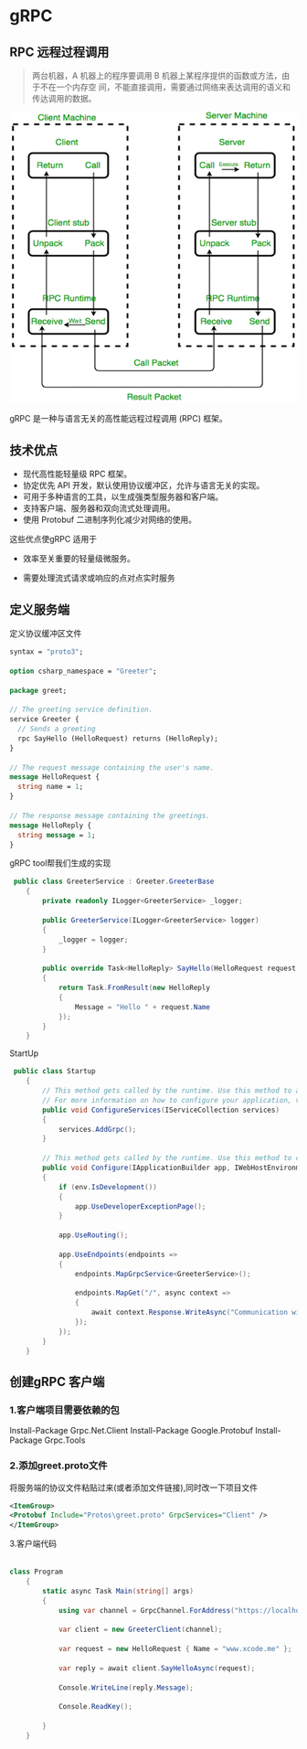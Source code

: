 # gRPC



## RPC 远程过程调用



> 两台机器，A 机器上的程序要调用 B 机器上某程序提供的函数或方法，由于不在一个内存空 间，不能直接调用，需要通过网络来表达调用的语义和传达调用的数据。



![image-20220704115111382](gRPC.assets/image-20220704115111382.png)



gRPC 是一种与语言无关的高性能远程过程调用 (RPC) 框架。



## 技术优点



- 现代高性能轻量级 RPC 框架。
- 协定优先 API 开发，默认使用协议缓冲区，允许与语言无关的实现。
- 可用于多种语言的工具，以生成强类型服务器和客户端。
- 支持客户端、服务器和双向流式处理调用。
- 使用 Protobuf 二进制序列化减少对网络的使用。



这些优点使gRPC 适用于

- 效率至关重要的轻量级微服务。

- 需要处理流式请求或响应的点对点实时服务



## 定义服务端



定义协议缓冲区文件

~~~ protobuf
syntax = "proto3";

option csharp_namespace = "Greeter";

package greet;

// The greeting service definition.
service Greeter {
  // Sends a greeting
  rpc SayHello (HelloRequest) returns (HelloReply);
}

// The request message containing the user's name.
message HelloRequest {
  string name = 1;
}

// The response message containing the greetings.
message HelloReply {
  string message = 1;
}
~~~



gRPC tool帮我们生成的实现

~~~ c#
 public class GreeterService : Greeter.GreeterBase
    {
        private readonly ILogger<GreeterService> _logger;

        public GreeterService(ILogger<GreeterService> logger)
        {
            _logger = logger;
        }

        public override Task<HelloReply> SayHello(HelloRequest request, ServerCallContext context)
        {
            return Task.FromResult(new HelloReply
            {
                Message = "Hello " + request.Name
            });
        }
    }
~~~



StartUp

~~~ c#
 public class Startup
    {
        // This method gets called by the runtime. Use this method to add services to the container.
        // For more information on how to configure your application, visit https://go.microsoft.com/fwlink/?LinkID=398940
        public void ConfigureServices(IServiceCollection services)
        {
            services.AddGrpc();
        }

        // This method gets called by the runtime. Use this method to configure the HTTP request pipeline.
        public void Configure(IApplicationBuilder app, IWebHostEnvironment env)
        {
            if (env.IsDevelopment())
            {
                app.UseDeveloperExceptionPage();
            }

            app.UseRouting();

            app.UseEndpoints(endpoints =>
            {
                endpoints.MapGrpcService<GreeterService>();

                endpoints.MapGet("/", async context =>
                {
                    await context.Response.WriteAsync("Communication with gRPC endpoints must be made through a gRPC client. To learn how to create a client, visit: https://go.microsoft.com/fwlink/?linkid=2086909");
                });
            });
        }
    }
~~~





## 创建gRPC 客户端



### 1.客户端项目需要依赖的包

Install-Package Grpc.Net.Client
Install-Package Google.Protobuf
Install-Package Grpc.Tools



### 2.添加greet.proto文件

将服务端的协议文件粘贴过来(或者添加文件链接),同时改一下项目文件

~~~ xml
<ItemGroup>
<Protobuf Include="Protos\greet.proto" GrpcServices="Client" />
</ItemGroup>
~~~



3.客户端代码

~~~ c#

class Program
    {
        static async Task Main(string[] args)
        {
            using var channel = GrpcChannel.ForAddress("https://localhost:5001");

            var client = new GreeterClient(channel);

            var request = new HelloRequest { Name = "www.xcode.me" };

            var reply = await client.SayHelloAsync(request);

            Console.WriteLine(reply.Message);

            Console.ReadKey();

        }
    }
~~~









